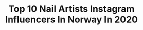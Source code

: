 ---
title: Top 10 Nail Artists Instagram Influencers In Norway In 2020
description: >-
  Find top nail artists Instagram influencers in Norway in 2020. Most popular hashtags: #blonde #braids #guyswithtattoos #nrk17mai.
platform: Instagram
profiles:
  - username: "artbyahmedumar"
    fullname: >-
      𝕬𝖍𝖒𝖊𝖉 𝖀𝖒𝖆𝖗
    location: "Norway"
    followers: 6551
    engagement: 1168
    commentsToLikes: 0.096669
    id: ck5hfsrpez4xi0i11rmezsqub
    verified: false
    hashtags: "#with, #sudaneseartist, #sculptural, #inspiration"
  - username: "eriksaeter"
    fullname: >-
      Erik Anders Sæter
    location: "Norway"
    followers: 80550
    engagement: 516
    commentsToLikes: 0.063934
    id: ck5hljnh6kc7k0i117rs0q5bx
    verified: true
    hashtags: "#sexyhair, #bodyhairisnatural"
  - username: "siljekgs"
    fullname: >-
      Silje Kristine G. Storhaug
    location: "Norway"
    followers: 92134
    engagement: 433
    commentsToLikes: 0.166187
    id: ck15rovt18z6a0i195vmdkg8o
    verified: false
    hashtags: ""
  - username: "malin_kvitblik"
    fullname: >-
      M A L I N  K V I T B L I K 🤍
    location: "Norway"
    followers: 21358
    engagement: 1498
    commentsToLikes: 0.028752
    id: ck8t5z8z8bq6m0j78npjtskdd
    verified: false
    hashtags: "#etchingtattoo, #witch, #scandinavian, #alternativegirl"
  - username: "meisterlinni"
    fullname: >-
      LINNI MEISTER👄🧠
    location: "Norway"
    followers: 123307
    engagement: 203
    commentsToLikes: 0.046378
    id: ck55lwzyq2n5k0i11rpqlll5b
    verified: false
    hashtags: "#dagensh, #idealofsweeden, #pranknik, #healtheworld"
  - username: "sannakhursheed"
    fullname: >-
      Sanna khursheed
    location: "Norway"
    followers: 24789
    engagement: 277
    commentsToLikes: 0.103857
    id: ck5c5bc6u34yv0i11pyzmz6wc
    verified: false
    hashtags: "#nrk17mai"
  - username: "cheriemwangi"
    fullname: >-
      ♛ Chérie Angéla M
    location: "Norway"
    followers: 4871
    engagement: 1653
    commentsToLikes: 0.082693
    id: ck6tsyggr7jsb0j71x5u0acas
    verified: false
    hashtags: "#megatron, #megatronchallenge, #nickiminaj, #barbie"
  - username: "rmabeauty"
    fullname: >-
      RAGNHILD MARGRETHE
    location: "Norway"
    followers: 31925
    engagement: 185
    commentsToLikes: 0.062531
    id: ck5q5dkayseb60i11ff3h6m06
    verified: false
    hashtags: "#hair, #hairinspo, #makeuptutorial, #sophieelisexmymuse"
  - username: "sarinanexie"
    fullname: >-
      Sarina Nexie
    location: "Norway"
    followers: 274349
    engagement: 687
    commentsToLikes: 0.013148
    id: ck0uegcdilc2d0i19p29r7z74
    verified: false
    hashtags: "#lunalovegood, #capricorn, #virgo, #wakeupandmakeup"
  - username: "emeliehollow"
    fullname: >-
      Emelie Hollow
    location: "Norway"
    followers: 12000
    engagement: 632
    commentsToLikes: 0.022268
    id: ck6tj48yn1z5m0j71oh0y2bs2
    verified: true
    hashtags: "#hjemtiljul, #22"
---
